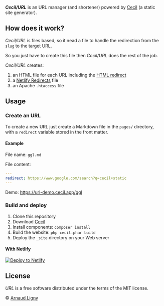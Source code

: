 **_Cecil/URL_** is an URL manager (and shortener) powered by [Cecil](https://cecil.app) (a static site generator).

## How does it work?

_Cecil/URL_ is files based, so it nead a file to handle the redirection from the `slug` to the target URL.

So you just have to create this file then _Cecil/URL_ does the rest of the job.

_Cecil/URL_ creates:

1. an HTML file for each URL including the [HTML redirect](https://developer.mozilla.org/docs/Web/HTTP/Redirections)
2. a [Netlify Redirects](https://docs.netlify.com/routing/redirects/) file
3. an Apache `.htaccess` file

## Usage

### Create an URL

To create a new URL just create a Markdown file in the `pages/` directory, with a `redirect` variable stored in the front matter.

#### Example

File name: `ggl.md`

File content:

```yaml
---
redirect: https://www.google.com/search?q=cecil+static
---
```

Demo: <https://url-demo.cecil.app/ggl>

### Build and deploy

1. Clone this repository
2. Download [Cecil](https://cecil.app/download/)
3. Install components: `composer install`
4. Build the website: `php cecil.phar build`
5. Deploy the `_site` directory on your Web server

#### With Netlify

[![Deploy to Netlify](https://www.netlify.com/img/deploy/button.svg)](https://app.netlify.com/start/deploy?repository=https://github.com/Cecilapp/cecil.link&stack=cms)

## License

_URL_ is a free software distributed under the terms of the MIT license.

© [Arnaud Ligny](https://arnaudligny.fr)  
